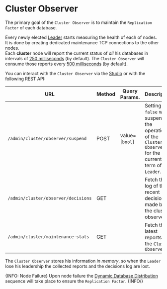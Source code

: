 # Cluster Observer

The primary goal of the `Cluster Observer` is to maintain the `Replication Factor` of each database.

Every newly elected [Leader](../../../server/clustering/rahis/cluster-topology#leader) starts measuring the health of each of nodes.    
It is done by creating dedicated maintenance TCP connections to the other nodes.  
Each **cluster** node will report the current status of _all_  his databases in intervals of [250 milliseconds](../../../server/configuration/cluster-configuration#cluster.workersampleperiodinms) (by default). The `Cluster Observer` will consume those reports every [500 milliseconds](../../../server/configuration/cluster-configuration#cluster.supervisorsampleperiodinms) (by default).

You can interact with the `Cluster Observer` via the [Studio](../../../studio/server/cluster/cluster-observer) or with the following REST API:

| URL | Method | Query Params. | Description |
| - | - | - | - |
| `/admin/cluster/observer/suspend` | POST | value=[`bool`] | Setting `false` will suspend the operation of the `Cluster Observer` for the current term of the `Leader`. |
| `/admin/cluster/observer/decisions` | GET | | Fetch the log of the recent decisions made by the cluster observer. |
| `/admin/cluster/maintenance-stats` | GET | | Fetch the latest reports that the `Cluster Observer` |

The `Cluster Observer` stores his information _in memory_, so when the `Leader` lose his leadership the collected reports and the decisions log are lost.

{INFO: Node Failure}
Upon node failure the [Dynamic Database Distribution](../../../server/clustering/distribution/distributed-database#dynamic-database-distribution) sequence will take place to ensure the `Replication Factor`.
{INFO/}